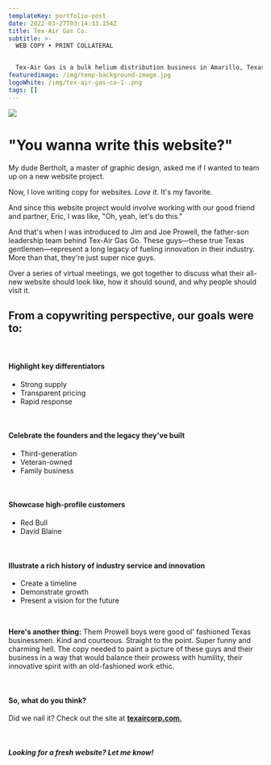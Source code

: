 ```yaml
---
templateKey: portfolio-post
date: 2022-03-27T03:14:33.154Z
title: Tex-Air Gas Co.
subtitle: >-
  WEB COPY • PRINT COLLATERAL


  Tex-Air Gas is a bulk helium distribution business in Amarillo, Texas. The family-owned business helps industry professionals access the helium it needs to fuel innovations in their fields. 
featuredimage: /img/temp-background-image.jpg
logoWhite: /img/tex-air-gas-co-1-.png
tags: []
---
```

![](/img/tex-air-gas-co-feature.jpg)

# "You wanna write this website?"

My dude Bertholt, a master of graphic design, asked me if I wanted to team up on a new website project. 

Now, I love writing copy for websites. *Love it*. It's my favorite. 

And since this website project would involve working with our good friend and partner, Eric, I was like, "Oh, yeah, let's do this."

And that's when I was introduced to Jim and Joe Prowell, the father-son leadership team behind Tex-Air Gas Go. These guys—these true Texas gentlemen—represent a long legacy of fueling innovation in their industry. More than that, they're just super nice guys. 

Over a series of virtual meetings, we got together to discuss what their all-new website should look like, how it should sound, and why people should visit it. 

## From a copywriting perspective, our goals were to:

<br>

#### Highlight key differentiators

* Strong supply
* Transparent pricing
* Rapid response

<br>

#### Celebrate the founders and the legacy they've built

* Third-generation
* Veteran-owned
* Family business

<br>

#### Showcase high-profile customers

* Red Bull
* David Blaine

<br>

#### Illustrate a rich history of industry service and innovation

* Create a timeline
* Demonstrate growth
* Present a vision for the future

<br>

**Here's another thing:** Them Prowell boys were good ol' fashioned Texas businessmen. Kind and courteous. Straight to the point. Super funny and charming hell. The copy needed to paint a picture of these guys and their business in a way that would balance their prowess with humility, their innovative spirit with an old-fashioned work ethic.

<br>

#### So, what do you think? 

Did we nail it? Check out the site at [**texaircorp.com**. ](https://www.texaircorp.com/)

<br>

##### **Looking for a fresh website? Let me know!**
